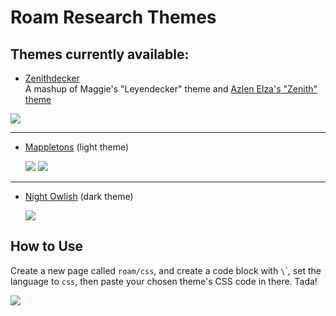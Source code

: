 # Roam Research Themes

## Themes currently available:

- [Zenithdecker](./zenithdecker.css) <br /> A mashup of Maggie's "Leyendecker" theme and [Azlen Elza's "Zenith" theme](https://github.com/azlen/roam-themes)
 
 ![](./images/zenithdecker.png) 

---

- [Mappletons](./mappletons.css) (light theme)

  ![](./images/mappletons_screenshot_1.png)
  ![](./images/mappletons_screenshot_2.png)
  
  
---

- [Night Owlish](./night-owl-ish.css) (dark theme)

  ![](./images/night_owlish_screenshot.png)

## How to Use
Create a new page called `roam/css`, and create a code block with `\`\`\, set the language to `css`, then paste your chosen theme's CSS code in there. Tada!

[![](http://img.youtube.com/vi/UY-sAC2eGyI/0.jpg)](http://www.youtube.com/watch?v=UY-sAC2eGyI "Youtube Demo")
